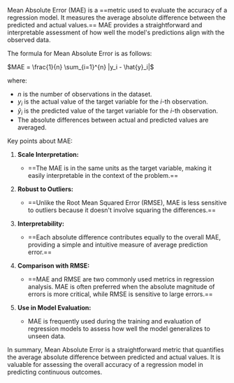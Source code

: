 Mean Absolute Error (MAE) is a ==metric used to evaluate the accuracy of a regression model. It measures the average absolute difference between the predicted and actual values.== MAE provides a straightforward and interpretable assessment of how well the model's predictions align with the observed data.

The formula for Mean Absolute Error is as follows:

$MAE = \frac{1}{n} \sum_{i=1}^{n} |y_i - \hat{y}_i|$

where:
- $n$ is the number of observations in the dataset.
- $y_i$ is the actual value of the target variable for the $i$-th observation.
- $\hat{y}_i$ is the predicted value of the target variable for the $i$-th observation.
- The absolute differences between actual and predicted values are averaged.

Key points about MAE:

1. **Scale Interpretation:**
   - ==The MAE is in the same units as the target variable, making it easily interpretable in the context of the problem.==

2. **Robust to Outliers:**
   - ==Unlike the Root Mean Squared Error (RMSE), MAE is less sensitive to outliers because it doesn't involve squaring the differences.==

3. **Interpretability:**
   - ==Each absolute difference contributes equally to the overall MAE, providing a simple and intuitive measure of average prediction error.==

4. **Comparison with RMSE:**
   - ==MAE and RMSE are two commonly used metrics in regression analysis. MAE is often preferred when the absolute magnitude of errors is more critical, while RMSE is sensitive to large errors.==

5. **Use in Model Evaluation:**
   - MAE is frequently used during the training and evaluation of regression models to assess how well the model generalizes to unseen data.

In summary, Mean Absolute Error is a straightforward metric that quantifies the average absolute difference between predicted and actual values. It is valuable for assessing the overall accuracy of a regression model in predicting continuous outcomes.